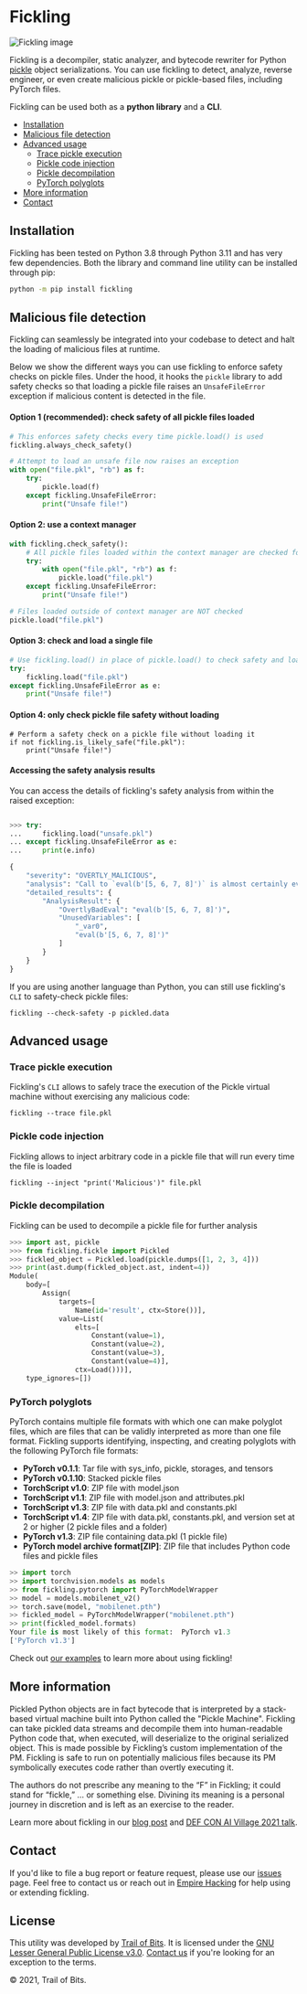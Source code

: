 # Fickling

![Fickling image](./fickling_image.png)

Fickling is a decompiler, static analyzer, and bytecode rewriter for Python
[pickle](https://docs.python.org/3/library/pickle.html) object serializations.
You can use fickling to detect, analyze, reverse engineer, or even create
malicious pickle or pickle-based files, including PyTorch files.

Fickling can be used both as a **python library** and a **CLI**.

* [Installation](#installation)
* [Malicious file detection](#malicious-file-detection)
* [Advanced usage](#advanced-usage)
  * [Trace pickle execution](#trace-pickle-execution)
  * [Pickle code injection](#pickle-code-injection)
  * [Pickle decompilation](#pickle-decompilation)
  * [PyTorch polyglots](#pytorch-polyglots)
* [More information](#more-information)
* [Contact](#contact)

## Installation

Fickling has been tested on Python 3.8 through Python 3.11 and has very few dependencies.
Both the library and command line utility can be installed through pip:

```bash
python -m pip install fickling
```

## Malicious file detection

Fickling can seamlessly be integrated into your codebase to detect and halt the loading of malicious
files at runtime.

Below we show the different ways you can use fickling to enforce safety checks on pickle files.
Under the hood, it hooks the `pickle` library to add safety checks so that loading a pickle file
raises an `UnsafeFileError` exception if malicious content is detected in the file.

#### Option 1 (recommended): check safety of all pickle files loaded

```python
# This enforces safety checks every time pickle.load() is used
fickling.always_check_safety()

# Attempt to load an unsafe file now raises an exception  
with open("file.pkl", "rb") as f:
    try:
        pickle.load(f)
    except fickling.UnsafeFileError:
        print("Unsafe file!")
```

#### Option 2: use a context manager

```python
with fickling.check_safety():
    # All pickle files loaded within the context manager are checked for safety
    try:
        with open("file.pkl", "rb") as f:
            pickle.load("file.pkl")
    except fickling.UnsafeFileError:
        print("Unsafe file!")

# Files loaded outside of context manager are NOT checked
pickle.load("file.pkl")
```

#### Option 3: check and load a single file

```python
# Use fickling.load() in place of pickle.load() to check safety and load a single pickle file 
try:
    fickling.load("file.pkl")
except fickling.UnsafeFileError as e:
    print("Unsafe file!")
```

#### Option 4: only check pickle file safety without loading

```python3
# Perform a safety check on a pickle file without loading it
if not fickling.is_likely_safe("file.pkl"):
    print("Unsafe file!")
```

#### Accessing the safety analysis results

You can access the details of fickling's safety analysis from within the raised exception:

```python

>>> try:
...     fickling.load("unsafe.pkl")
... except fickling.UnsafeFileError as e:
...     print(e.info)

{
    "severity": "OVERTLY_MALICIOUS",
    "analysis": "Call to `eval(b'[5, 6, 7, 8]')` is almost certainly evidence of a malicious pickle file. Variable `_var0` is assigned value `eval(b'[5, 6, 7, 8]')` but unused afterward; this is suspicious and indicative of a malicious pickle file",
    "detailed_results": {
        "AnalysisResult": {
            "OvertlyBadEval": "eval(b'[5, 6, 7, 8]')",
            "UnusedVariables": [
                "_var0",
                "eval(b'[5, 6, 7, 8]')"
            ]
        }
    }
}
```

If you are using another language than Python, you can still use fickling's `CLI` to
safety-check pickle files:

```console
fickling --check-safety -p pickled.data
```

## Advanced usage

### Trace pickle execution

Fickling's `CLI` allows to safely trace the execution of the Pickle virtual machine without
exercising any malicious code:

```console
fickling --trace file.pkl
```

### Pickle code injection

Fickling allows to inject arbitrary code in a pickle file that will run every time the file is loaded

```console
fickling --inject "print('Malicious')" file.pkl
```

### Pickle decompilation

Fickling can be used to decompile a pickle file for further analysis

```python
>>> import ast, pickle
>>> from fickling.fickle import Pickled
>>> fickled_object = Pickled.load(pickle.dumps([1, 2, 3, 4]))
>>> print(ast.dump(fickled_object.ast, indent=4))
Module(
    body=[
        Assign(
            targets=[
                Name(id='result', ctx=Store())],
            value=List(
                elts=[
                    Constant(value=1),
                    Constant(value=2),
                    Constant(value=3),
                    Constant(value=4)],
                ctx=Load()))],
    type_ignores=[])
```

### PyTorch polyglots

PyTorch contains multiple file formats with which one can make polyglot files, which 
are files that can be validly interpreted as more than one file format. 
Fickling supports identifying, inspecting, and creating polyglots with the
following PyTorch file formats:

* **PyTorch v0.1.1**: Tar file with sys_info, pickle, storages, and tensors
* **PyTorch v0.1.10**: Stacked pickle files
* **TorchScript v1.0**: ZIP file with model.json
* **TorchScript v1.1**: ZIP file with model.json and attributes.pkl
* **TorchScript v1.3**: ZIP file with data.pkl and constants.pkl
* **TorchScript v1.4**: ZIP file with data.pkl, constants.pkl, and version set at 2 or higher (2 pickle files and a folder)
* **PyTorch v1.3**: ZIP file containing data.pkl (1 pickle file)
* **PyTorch model archive format[ZIP]**: ZIP file that includes Python code files and pickle files

```python
>> import torch
>> import torchvision.models as models
>> from fickling.pytorch import PyTorchModelWrapper
>> model = models.mobilenet_v2()
>> torch.save(model, "mobilenet.pth")
>> fickled_model = PyTorchModelWrapper("mobilenet.pth")
>> print(fickled_model.formats)
Your file is most likely of this format:  PyTorch v1.3 
['PyTorch v1.3']
```

Check out [our examples](https://github.com/trailofbits/fickling/tree/master/example)
to learn more about using fickling!

## More information

Pickled Python objects are in fact bytecode that is interpreted by a stack-based
virtual machine built into Python called the "Pickle Machine". Fickling can take
pickled data streams and decompile them into human-readable Python code that,
when executed, will deserialize to the original serialized object. This is made
possible by Fickling’s custom implementation of the PM. Fickling is safe to run
on potentially malicious files because its PM symbolically executes code rather
than overtly executing it.

The authors do not prescribe any meaning to the “F” in Fickling; it could stand
for “fickle,” … or something else. Divining its meaning is a personal journey
in discretion and is left as an exercise to the reader.

Learn more about fickling in our
[blog post](https://blog.trailofbits.com/2021/03/15/never-a-dill-moment-exploiting-machine-learning-pickle-files/)
and [DEF CON AI Village 2021 talk](https://www.youtube.com/watch?v=bZ0m_H_dEJI).

## Contact

If you'd like to file a bug report or feature request, please use our
[issues](https://github.com/trailofbits/fickling/issues) page.
Feel free to contact us or reach out in
[Empire Hacking](https://slack.empirehacking.nyc/) for help using or extending fickling.

## License

This utility was developed by [Trail of Bits](https://www.trailofbits.com/).
It is licensed under the [GNU Lesser General Public License v3.0](LICENSE).
[Contact us](mailto:opensource@trailofbits.com) if you're looking for an
exception to the terms.

© 2021, Trail of Bits.
